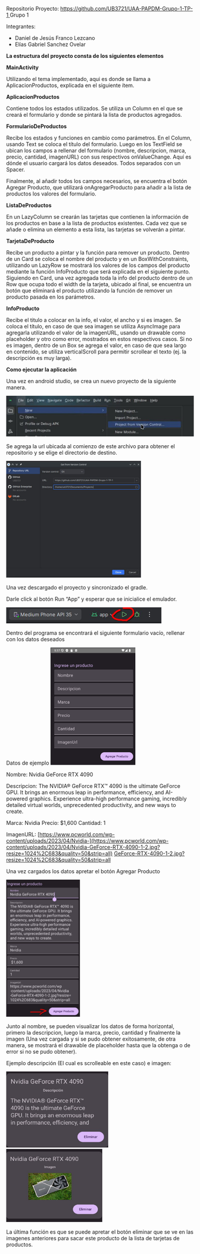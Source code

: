 ﻿Repositorio Proyecto: [https://github.com/UB3721/UAA-PAPDM-Grupo-1-TP-1 ](https://github.com/UB3721/UAA-PAPDM-Grupo-1-TP-1)Grupo 1

Integrantes:

- Daniel de Jesús Franco Lezcano
- Elías Gabriel Sanchez Ovelar

**La estructura del proyecto consta de los siguientes elementos**

**MainActivity**

Utilizando el tema implementado, aqui es donde se llama a AplicacionProductos, explicada en el siguiente ítem.

**AplicacionProductos**

Contiene todos los estados utilizados. Se utiliza un Column en el que se creará el formulario y donde se pintará la lista de productos agregados.

**FormularioDeProductos**

Recibe los estados y funciones en cambio como parámetros. En el Column, usando Text se coloca el título del formulario. Luego en los TextField se ubican los campos a rellenar del formulario (nombre, descripcion, marca, precio, cantidad, imagenURL) con sus respectivos onValueChange. Aquí es dónde el usuario cargará los datos deseados. Todos separados con un Spacer.

Finalmente, al añadir todos los campos necesarios, se encuentra el botón Agregar Producto, que utilizará onAgregarProducto para añadir a la lista de productos los valores del formulario.

**ListaDeProductos**

En un LazyColumn se crearán las tarjetas que contienen la información de los productos en base a la lista de productos existentes. Cada vez que se añade o elimina un elemento a esta lista, las tarjetas se volverán a pintar.

**TarjetaDeProducto**

Recibe un producto a pintar y la función para remover un producto. Dentro de un Card se coloca el nombre del producto y en un BoxWithConstraints, utilizando un LazyRow se mostrará los valores de los campos del producto mediante la función InfoProducto que será explicada en el siguiente punto. Siguiendo en Card, una vez agregada toda la info del producto dentro de un Row que ocupa todo el width de la tarjeta, ubicado al final, se encuentra un botón que eliminará el producto utilizando la función de remover un producto pasada en los parámetros.

**InfoProducto**

Recibe el titulo a colocar en la info, el valor, el ancho y si es imagen. Se coloca el título, en caso de que sea imagen se utiliza AsyncImage para agregarla utilizando el valor de la imagenURL, usando un drawable como placeholder y otro como error, mostrados en estos respectivos casos. Si no es imagen, dentro de un Box se agrega el valor, en caso de que sea largo en contenido, se utiliza verticalScroll para permitir scrollear el texto (ej. la descripción es muy larga).

**Como ejecutar la aplicación**

Una vez en android studio, se crea un nuevo proyecto de la siguiente manera.

![](./imgREADME/creacion.png)

Se agrega la url ubicada al comienzo de este archivo para obtener el repositorio y se elige el directorio de destino.

![](./imgREADME/urlRepo.png)

Una vez descargado el proyecto y sincronizado el gradle.

Darle click al botón Run “App” y esperar que se inicialice el emulador.

![](./imgREADME/run.png)

Dentro del programa se encontrará el siguiente formulario vacío, rellenar con los datos deseados

Datos de ejemplo ![](./imgREADME/emptyForm.png)

Nombre: Nvidia GeForce RTX 4090

Descripcion: The NVIDIA® GeForce RTX™ 4090 is the ultimate GeForce  GPU. It brings an enormous leap in performance, efficiency, and AI-powered  graphics. Experience ultra-high performance gaming, incredibly detailed  virtual worlds, unprecedented productivity, and new ways to create.

Marca: Nvidia Precio: $1,600 Cantidad: 1

ImagenURL: [https://www.pcworld.com/wp-content/uploads/2023/04/Nvidia-](https://www.pcworld.com/wp-content/uploads/2023/04/Nvidia-GeForce-RTX-4090-1-2.jpg?resize=1024%2C683&quality=50&strip=all) [GeForce-RTX-4090-1-2.jpg?resize=1024%2C683&quality=50&strip=all](https://www.pcworld.com/wp-content/uploads/2023/04/Nvidia-GeForce-RTX-4090-1-2.jpg?resize=1024%2C683&quality=50&strip=all)

Una vez cargados los datos apretar el botón Agregar Producto

![](./imgREADME/fullForm.png)

Junto al nombre, se pueden visualizar los datos de forma horizontal, primero la descripcion, luego la marca, precio, cantidad y finalmente la imagen (Una vez cargada y si se pudo obtener exitosamente, de otra manera, se mostrará el drawable de placeholder hasta que la obtenga o de error si no se pudo obtener).

Ejemplo descripción (El cual es scrolleable en este caso) e imagen:

![](./imgREADME/desc.png) ![](./imgREADME/imgNvidia.png)

La última función es que se puede apretar el botón eliminar que se ve en las imagenes anteriores para sacar este producto de la lista de tarjetas de productos.
